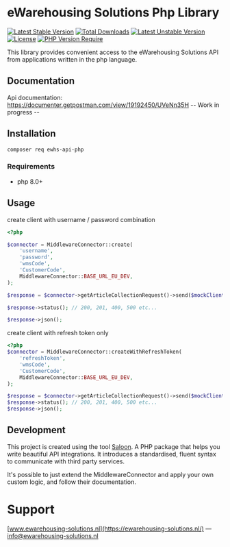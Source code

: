 # eWarehousing Solutions Php Library

[![Latest Stable Version](http://poser.pugx.org/ewarehousing-solutions/ewhs-api-php/v)](https://packagist.org/packages/ewarehousing-solutions/ewhs-api-php) [![Total Downloads](http://poser.pugx.org/ewarehousing-solutions/ewhs-api-php/downloads)](https://packagist.org/packages/ewarehousing-solutions/ewhs-api-php) [![Latest Unstable Version](http://poser.pugx.org/ewarehousing-solutions/ewhs-api-php/v/unstable)](https://packagist.org/packages/ewarehousing-solutions/ewhs-api-php) [![License](http://poser.pugx.org/ewarehousing-solutions/ewhs-api-php/license)](https://packagist.org/packages/ewarehousing-solutions/ewhs-api-php) [![PHP Version Require](http://poser.pugx.org/ewarehousing-solutions/ewhs-api-php/require/php)](https://packagist.org/packages/ewarehousing-solutions/ewhs-api-php)

This library provides convenient access to the eWarehousing Solutions API from applications written in the php
language.

## Documentation
Api documentation: https://documenter.getpostman.com/view/19192450/UVeNn35H
-- Work in progress --


## Installation

```
composer req ewhs-api-php
```

### Requirements

- php 8.0+

## Usage

create client with username / password combination
```php
<?php

$connector = MiddlewareConnector::create(
    'username',
    'password',
    'wmsCode',
    'CustomerCode',
    MiddlewareConnector::BASE_URL_EU_DEV,
);

$response = $connector->getArticleCollectionRequest()->send($mockClient);

$response->status(); // 200, 201, 400, 500 etc...

$response->json();
```

create client with refresh token only
```php
<?php
$connector = MiddlewareConnector::createWithRefreshToken(
    'refreshToken',
    'wmsCode',
    'CustomerCode',
    MiddlewareConnector::BASE_URL_EU_DEV,
);

$response = $connector->getArticleCollectionRequest()->send($mockClient);
$response->status(); // 200, 201, 400, 500 etc...
$response->json();
```

## Development

This project is created using the tool [Saloon](https://docs.saloon.dev/). 
A PHP package that helps you write beautiful API integrations. It introduces a standardised, fluent syntax to communicate with third party services.

It's possible to just extend the MiddlewareConnector and apply your own custom logic, and follow their documentation.

# Support
[www.ewarehousing-solutions.nl](https://ewarehousing-solutions.nl/) — info@ewarehousing-solutions.nl
